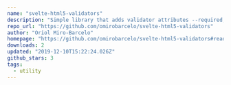 ```yaml
---
name: "svelte-html5-validators"
description: "Simple library that adds validator attributes --required, min, maxlength...-- to form elements using Svelte."
repo_url: "https://github.com/omirobarcelo/svelte-html5-validators"
author: "Oriol Miro-Barcelo"
homepage: "https://github.com/omirobarcelo/svelte-html5-validators#readme"
downloads: 2
updated: "2019-12-10T15:22:24.026Z"
github_stars: 3
tags: 
  - utility
---
```

